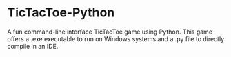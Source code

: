 # TicTacToe-Python
A fun command-line interface TicTacToe game using Python. This game offers a .exe executable to run on Windows systems and a .py file to directly compile in an IDE.
